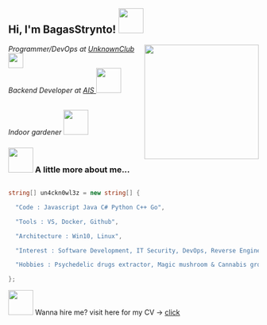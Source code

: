 <h2> Hi, I'm BagasStrynto! <img src="http://25.media.tumblr.com/tumblr_mam03eoOQK1rnwo2vo1_400.gif" width="50"></h2>

<img align='right' src="https://media2.giphy.com/media/3oKIPEnIVoeC3iq1Y4/giphy.gif" width="230">

<p><em>Programmer/DevOps at <a href="https://unknownclub.net/">UnknownClub </a><img src="https://vcf.mycareersfuture.gov.sg/resources/occupation-insights/img/bio_ae.gif" width="30"></br>Backend Developer at <a href="https://www.ais.co.th/">AIS </a><img src="https://2.bp.blogspot.com/-n_u9F9hkdVw/WDZaRz5-lCI/AAAAAAAEKPQ/ZynrlXcaDWUJmoRD9CqZVOZwL4KWTFRnQCLcB/s1600/AF003777_03.gif" width="50">

 </br>Indoor gardener <img src="https://i.pinimg.com/originals/e8/88/d4/e888d4feff8fd5ff63a965471a94b874.gif" width="50">

 

</em></p>

### <img src="https://media3.giphy.com/media/1NYkJ0wTvncdXV5dN5/source.gif" width="50"> A little more about me...  

```csharp

string[] un4ckn0wl3z = new string[] { 

  "Code : Javascript Java C# Python C++ Go", 

  "Tools : VS, Docker, Github", 

  "Architecture : Win10, Linux", 

  "Interest : Software Development, IT Security, DevOps, Reverse Engineer",

  "Hobbies : Psychedelic drugs extractor, Magic mushroom & Cannabis growing"

};

```

<p> <img src="https://c.tenor.com/9Hiuq_uczMcAAAAi/counting-money-trouble.gif" width="50"> Wanna hire me? visit here for my CV -> <a href="https://un4ckn0wl3z.github.io/devportfolio/" target="_blank">click</a> </p>

